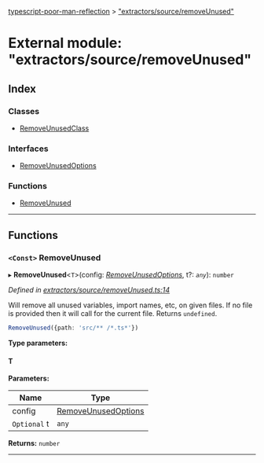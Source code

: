 [typescript-poor-man-reflection](../README.md) > ["extractors/source/removeUnused"](../modules/_extractors_source_removeunused_.md)

# External module: "extractors/source/removeUnused"

## Index

### Classes

* [RemoveUnusedClass](../classes/_extractors_source_removeunused_.removeunusedclass.md)

### Interfaces

* [RemoveUnusedOptions](../interfaces/_extractors_source_removeunused_.removeunusedoptions.md)

### Functions

* [RemoveUnused](_extractors_source_removeunused_.md#removeunused)

---

## Functions

<a id="removeunused"></a>

### `<Const>` RemoveUnused

▸ **RemoveUnused**<`T`>(config: *[RemoveUnusedOptions](../interfaces/_extractors_source_removeunused_.removeunusedoptions.md)*, t?: *`any`*): `number`

*Defined in [extractors/source/removeUnused.ts:14](https://github.com/cancerberoSgx/typescript-poor-man-reflection/blob/ddc8b16/src/extractors/source/removeUnused.ts#L14)*

Will remove all unused variables, import names, etc, on given files. If no file is provided then it will call for the current file. Returns `undefined`.

```ts
RemoveUnused({path: 'src/** /*.ts*'})
```

**Type parameters:**

#### T 
**Parameters:**

| Name | Type |
| ------ | ------ |
| config | [RemoveUnusedOptions](../interfaces/_extractors_source_removeunused_.removeunusedoptions.md) |
| `Optional` t | `any` |

**Returns:** `number`

___

